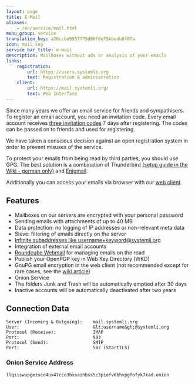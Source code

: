 ```yaml
---
layout: page
title: E-Mail
aliases:
    - /en/service/mail.html
menu_group: service
translation_key: a20ccbe9557775d06f0e75bbedb0f07a
icon: mail.svg
service_bar_title: e-mail
description: Mailboxes without ads or analysis of your emails
links:
    registration:
        url: https://users.systemli.org
        text: Registration & administration
    client:
        url: https://mail.systemli.org/
        text: Web Interface
---
```

Since many years we offer an email service for friends and sympathisers. To register an email account, you need an invitation code. Every email account receives [three invitation codes](https://users.systemli.org) 7 days after registering. The codes can be passed on to friends and used for registering.

We have taken a conscious decision against an open registration system in order to prevent misuses of the service.

To protect your emails from being read by third parties, you should use GPG. The best solution is a combination of Thunderbird [(setup guide in the Wiki - german only)](https://wiki.systemli.org/howto/howto/thunderbird_systemli) and [Enigmail](https://www.enigmail.net/home/index.php).</p>

Additionally you can access your emails via browser with our [web client](https://mail.systemli.org/).

## Features

* Mailboxes on our servers are encrypted with your personal password
* Sending emails with attachments of up to 40 MB
* Data protection: no logging of IP addresses or non-relevant meta data
* Sieve: filtering of emails directly on the server
* [Infinite subaddresses like username+keyword@systemli.org](https://www.systemli.org/en/tips%20and%20tricks/2014/06/29/monitor-your-user-data.html)
* Integration of external email accounts
* [Roundcube Webmail](https://mail.systemli.org) for managing emails on the road
* Publish your OpenPGP key in Web Key Directory (WKD)
* GnuPG email encryption in the web client (not recommended except for rare cases, see the [wiki article](https://wiki.systemli.org/howto/webmail_enigma_en))
* Onion Service
* The folders Junk and Trash will be automatically emptied after 30 days
* Inactive accounts will be automatically deactivated after two years

## Connection Data

```
Server (Incoming & Outgoing):    mail.systemli.org
User:                            &lt;username&gt;@systemli.org
Protocol (Receive):              IMAP
Port:                            993
Protocol (Send):                 SMTP
Port:                            587 (StartTLS)
```

### Onion Service Address

```
llqiiswupgezsco4ux47cco3bxsaihbss5c3piefv6bhvpgfofyk7kad.onion
```
